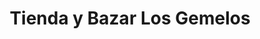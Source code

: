 ---
title: "Tienda y Bazar Los Gemelos"
url: /guapiles/tienda-y-bazar-los-gemelos/
shop: general
---